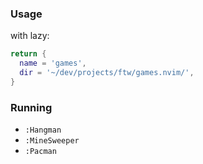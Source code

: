 ### Usage

with lazy:

```lua
return {
  name = 'games',
  dir = '~/dev/projects/ftw/games.nvim/',
}
```

### Running

- `:Hangman`
- `:MineSweeper`
- `:Pacman`
